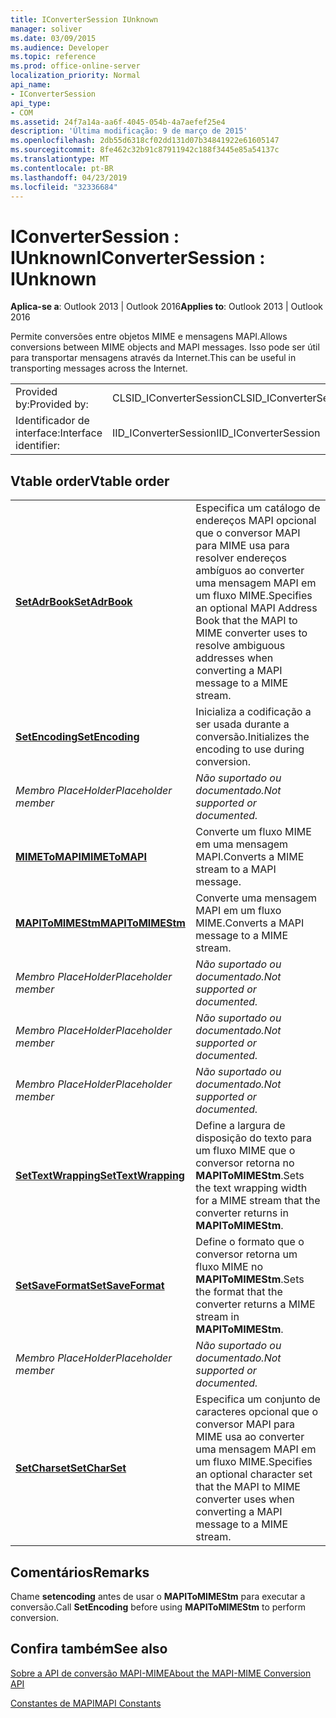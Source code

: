 ```yaml
---
title: IConverterSession IUnknown
manager: soliver
ms.date: 03/09/2015
ms.audience: Developer
ms.topic: reference
ms.prod: office-online-server
localization_priority: Normal
api_name:
- IConverterSession
api_type:
- COM
ms.assetid: 24f7a14a-aa6f-4045-054b-4a7aefef25e4
description: 'Última modificação: 9 de março de 2015'
ms.openlocfilehash: 2db55d6318cf02dd131d07b34841922e61605147
ms.sourcegitcommit: 8fe462c32b91c87911942c188f3445e85a54137c
ms.translationtype: MT
ms.contentlocale: pt-BR
ms.lasthandoff: 04/23/2019
ms.locfileid: "32336684"
---
```

# <a name="iconvertersession--iunknown"></a><span data-ttu-id="72ccb-103">IConverterSession : IUnknown</span><span class="sxs-lookup"><span data-stu-id="72ccb-103">IConverterSession : IUnknown</span></span>

  
  
<span data-ttu-id="72ccb-104">**Aplica-se a**: Outlook 2013 | Outlook 2016</span><span class="sxs-lookup"><span data-stu-id="72ccb-104">**Applies to**: Outlook 2013 | Outlook 2016</span></span> 
  
<span data-ttu-id="72ccb-105">Permite conversões entre objetos MIME e mensagens MAPI.</span><span class="sxs-lookup"><span data-stu-id="72ccb-105">Allows conversions between MIME objects and MAPI messages.</span></span> <span data-ttu-id="72ccb-106">Isso pode ser útil para transportar mensagens através da Internet.</span><span class="sxs-lookup"><span data-stu-id="72ccb-106">This can be useful in transporting messages across the Internet.</span></span>
  
|||
|:-----|:-----|
|<span data-ttu-id="72ccb-107">Provided by:</span><span class="sxs-lookup"><span data-stu-id="72ccb-107">Provided by:</span></span>  <br/> |<span data-ttu-id="72ccb-108">CLSID_IConverterSession</span><span class="sxs-lookup"><span data-stu-id="72ccb-108">CLSID_IConverterSession</span></span>  <br/> |
|<span data-ttu-id="72ccb-109">Identificador de interface:</span><span class="sxs-lookup"><span data-stu-id="72ccb-109">Interface identifier:</span></span>  <br/> |<span data-ttu-id="72ccb-110">IID_IConverterSession</span><span class="sxs-lookup"><span data-stu-id="72ccb-110">IID_IConverterSession</span></span>  <br/> |
   
## <a name="vtable-order"></a><span data-ttu-id="72ccb-111">Vtable order</span><span class="sxs-lookup"><span data-stu-id="72ccb-111">Vtable order</span></span>

|||
|:-----|:-----|
|<span data-ttu-id="72ccb-112">**[SetAdrBook](iconvertersession-setadrbook.md)**</span><span class="sxs-lookup"><span data-stu-id="72ccb-112">**[SetAdrBook](iconvertersession-setadrbook.md)**</span></span> <br/> |<span data-ttu-id="72ccb-113">Especifica um catálogo de endereços MAPI opcional que o conversor MAPI para MIME usa para resolver endereços ambíguos ao converter uma mensagem MAPI em um fluxo MIME.</span><span class="sxs-lookup"><span data-stu-id="72ccb-113">Specifies an optional MAPI Address Book that the MAPI to MIME converter uses to resolve ambiguous addresses when converting a MAPI message to a MIME stream.</span></span>  <br/> |
|<span data-ttu-id="72ccb-114">**[SetEncoding](iconvertersession-setencoding.md)**</span><span class="sxs-lookup"><span data-stu-id="72ccb-114">**[SetEncoding](iconvertersession-setencoding.md)**</span></span> <br/> |<span data-ttu-id="72ccb-115">Inicializa a codificação a ser usada durante a conversão.</span><span class="sxs-lookup"><span data-stu-id="72ccb-115">Initializes the encoding to use during conversion.</span></span>  <br/> |
| <span data-ttu-id="72ccb-116">*Membro PlaceHolder*</span><span class="sxs-lookup"><span data-stu-id="72ccb-116">*Placeholder member*</span></span>  <br/> | <span data-ttu-id="72ccb-117">*Não suportado ou documentado.*</span><span class="sxs-lookup"><span data-stu-id="72ccb-117">*Not supported or documented.*</span></span>  <br/> |
|<span data-ttu-id="72ccb-118">**[MIMEToMAPI](iconvertersession-mimetomapi.md)**</span><span class="sxs-lookup"><span data-stu-id="72ccb-118">**[MIMEToMAPI](iconvertersession-mimetomapi.md)**</span></span> <br/> |<span data-ttu-id="72ccb-119">Converte um fluxo MIME em uma mensagem MAPI.</span><span class="sxs-lookup"><span data-stu-id="72ccb-119">Converts a MIME stream to a MAPI message.</span></span>  <br/> |
|<span data-ttu-id="72ccb-120">**[MAPIToMIMEStm](iconvertersession-mapitomimestm.md)**</span><span class="sxs-lookup"><span data-stu-id="72ccb-120">**[MAPIToMIMEStm](iconvertersession-mapitomimestm.md)**</span></span> <br/> |<span data-ttu-id="72ccb-121">Converte uma mensagem MAPI em um fluxo MIME.</span><span class="sxs-lookup"><span data-stu-id="72ccb-121">Converts a MAPI message to a MIME stream.</span></span>  <br/> |
| <span data-ttu-id="72ccb-122">*Membro PlaceHolder*</span><span class="sxs-lookup"><span data-stu-id="72ccb-122">*Placeholder member*</span></span>  <br/> | <span data-ttu-id="72ccb-123">*Não suportado ou documentado.*</span><span class="sxs-lookup"><span data-stu-id="72ccb-123">*Not supported or documented.*</span></span>  <br/> |
| <span data-ttu-id="72ccb-124">*Membro PlaceHolder*</span><span class="sxs-lookup"><span data-stu-id="72ccb-124">*Placeholder member*</span></span>  <br/> | <span data-ttu-id="72ccb-125">*Não suportado ou documentado.*</span><span class="sxs-lookup"><span data-stu-id="72ccb-125">*Not supported or documented.*</span></span>  <br/> |
| <span data-ttu-id="72ccb-126">*Membro PlaceHolder*</span><span class="sxs-lookup"><span data-stu-id="72ccb-126">*Placeholder member*</span></span>  <br/> | <span data-ttu-id="72ccb-127">*Não suportado ou documentado.*</span><span class="sxs-lookup"><span data-stu-id="72ccb-127">*Not supported or documented.*</span></span>  <br/> |
|<span data-ttu-id="72ccb-128">**[SetTextWrapping](iconvertersession-settextwrapping.md)**</span><span class="sxs-lookup"><span data-stu-id="72ccb-128">**[SetTextWrapping](iconvertersession-settextwrapping.md)**</span></span> <br/> |<span data-ttu-id="72ccb-129">Define a largura de disposição do texto para um fluxo MIME que o conversor retorna no **MAPIToMIMEStm**.</span><span class="sxs-lookup"><span data-stu-id="72ccb-129">Sets the text wrapping width for a MIME stream that the converter returns in **MAPIToMIMEStm**.</span></span>  <br/> |
|<span data-ttu-id="72ccb-130">**[SetSaveFormat](iconvertersession-setsaveformat.md)**</span><span class="sxs-lookup"><span data-stu-id="72ccb-130">**[SetSaveFormat](iconvertersession-setsaveformat.md)**</span></span> <br/> |<span data-ttu-id="72ccb-131">Define o formato que o conversor retorna um fluxo MIME no **MAPIToMIMEStm**.</span><span class="sxs-lookup"><span data-stu-id="72ccb-131">Sets the format that the converter returns a MIME stream in **MAPIToMIMEStm**.</span></span>  <br/> |
| <span data-ttu-id="72ccb-132">*Membro PlaceHolder*</span><span class="sxs-lookup"><span data-stu-id="72ccb-132">*Placeholder member*</span></span>  <br/> | <span data-ttu-id="72ccb-133">*Não suportado ou documentado.*</span><span class="sxs-lookup"><span data-stu-id="72ccb-133">*Not supported or documented.*</span></span>  <br/> |
|<span data-ttu-id="72ccb-134">**[SetCharset](iconvertersession-setcharset.md)**</span><span class="sxs-lookup"><span data-stu-id="72ccb-134">**[SetCharSet](iconvertersession-setcharset.md)**</span></span> <br/> |<span data-ttu-id="72ccb-135">Especifica um conjunto de caracteres opcional que o conversor MAPI para MIME usa ao converter uma mensagem MAPI em um fluxo MIME.</span><span class="sxs-lookup"><span data-stu-id="72ccb-135">Specifies an optional character set that the MAPI to MIME converter uses when converting a MAPI message to a MIME stream.</span></span>  <br/> |
   
## <a name="remarks"></a><span data-ttu-id="72ccb-136">Comentários</span><span class="sxs-lookup"><span data-stu-id="72ccb-136">Remarks</span></span>

<span data-ttu-id="72ccb-137">Chame **setencoding** antes de usar o **MAPIToMIMEStm** para executar a conversão.</span><span class="sxs-lookup"><span data-stu-id="72ccb-137">Call **SetEncoding** before using **MAPIToMIMEStm** to perform conversion.</span></span> 
  
## <a name="see-also"></a><span data-ttu-id="72ccb-138">Confira também</span><span class="sxs-lookup"><span data-stu-id="72ccb-138">See also</span></span>



[<span data-ttu-id="72ccb-139">Sobre a API de conversão MAPI-MIME</span><span class="sxs-lookup"><span data-stu-id="72ccb-139">About the MAPI-MIME Conversion API</span></span>](about-the-mapi-mime-conversion-api.md)
  
[<span data-ttu-id="72ccb-140">Constantes de MAPI</span><span class="sxs-lookup"><span data-stu-id="72ccb-140">MAPI Constants</span></span>](mapi-constants.md)

